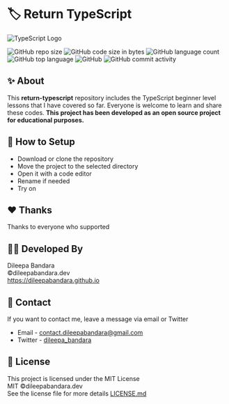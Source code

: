 # 🏷️ Return TypeScript

![TypeScript Logo](https://img.icons8.com/color/98/000000/typescript.png)


![GitHub repo size](https://img.shields.io/github/repo-size/dileepabandara/return-typescript?color=red&label=repository%20size)
![GitHub code size in bytes](https://img.shields.io/github/languages/code-size/dileepabandara/return-typescript?color=red)
![GitHub language count](https://img.shields.io/github/languages/count/dileepabandara/return-typescript)
![GitHub top language](https://img.shields.io/github/languages/top/dileepabandara/return-typescript)
![GitHub](https://img.shields.io/github/license/dileepabandara/return-typescript?color=yellow)
![GitHub commit activity](https://img.shields.io/github/commit-activity/m/dileepabandara/return-typescript?color=brightgreen&label=commits)

## ✨ About

This **return-typescript** repository includes the TypeScript beginner level lessons that I have covered so far. Everyone is welcome to learn and share these codes. **This project has been developed as an open source project for educational purposes.**

## 🍃 How to Setup

- Download or clone the repository
- Move the project to the selected directory
- Open it with a code editor
- Rename if needed
- Try on

## ❤️ Thanks

Thanks to everyone who supported

## 👨‍💻 Developed By

Dileepa Bandara  
©dileepabandara.dev  
https://dileepabandara.github.io

## 💬 Contact

If you want to contact me, leave a message via email or Twitter

- Email - <contact.dileepabandara@gmail.com>
- Twitter - [dileepa_bandara](https://twitter.com/dileepa_bandara)

## 📜 License

This project is licensed under the MIT License  
MIT ©dileepabandara.dev  
See the license file for more details [LICENSE.md](https://github.com/dileepabandara/return-typescript/blob/main/LICENSE)
